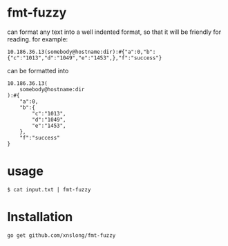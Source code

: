 # fmt-fuzzy

can format any text into a well indented format, so that it will be friendly for reading. for example:

```
10.186.36.13(somebody@hostname:dir):#{"a":0,"b":{"c":"1013","d":"1049","e":"1453",},"f":"success"}
```

can be formatted into

```
10.186.36.13(
    somebody@hostname:dir
):#{
    "a":0,
    "b":{
        "c":"1013",
        "d":"1049",
        "e":"1453",
    },
    "f":"success"
}
```

# usage

```
$ cat input.txt | fmt-fuzzy
```

# Installation

```
go get github.com/xnslong/fmt-fuzzy
```